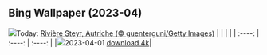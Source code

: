 ## Bing Wallpaper (2023-04)
![](https://global.bing.com/th?id=OHR.SteyrRiver_FR-CA4654816165_UHD.jpg&w=1000)Today: [Rivière Steyr, Autriche (© guenterguni/Getty Images)](https://global.bing.com/th?id=OHR.SteyrRiver_FR-CA4654816165_UHD.jpg)
|      |      |      |
| :----: | :----: | :----: |
|![](https://global.bing.com/th?id=OHR.SteyrRiver_FR-CA4654816165_UHD.jpg&pid=hp&w=384&h=216&rs=1&c=4)2023-04-01 [download 4k](https://global.bing.com/th?id=OHR.SteyrRiver_FR-CA4654816165_UHD.jpg)|